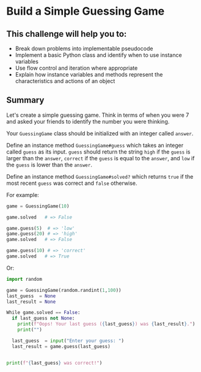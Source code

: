 
# Build a Simple Guessing Game

## This challenge will help you to:
- Break down problems into implementable pseudocode
- Implement a basic Python class and identify when to use instance variables
- Use flow control and iteration where appropriate
- Explain how instance variables and methods represent the characteristics and actions of an object

## Summary

Let's create a simple guessing game. Think in terms of when you were 7 and asked your friends to identify the number you were thinking.

Your `GuessingGame` class should be initialized with an integer called `answer`.

Define an instance method `GuessingGame#guess` which takes an integer called `guess` as its input. `guess` should return the string `high` if the `guess` is larger than the `answer`, `correct` if the `guess` is equal to the `answer`, and `low` if the `guess` is lower than the `answer`.

Define an instance method `GuessingGame#solved?` which returns `true` if the most recent `guess` was correct and `false` otherwise.

For example:

```python
game = GuessingGame(10)

game.solved   # => False

game.guess(5)  # => 'low'
game.guess(20) # => 'high'
game.solved   # => False

game.guess(10) # => 'correct'
game.solved   # => True
```

Or:

```python
import random

game = GuessingGame(random.randint(1,100))
last_guess  = None
last_result = None

While game.solved == False:
  if last_guess not None: 
    print(f"Oops! Your last guess ({last_guess}) was {last_result}.")
    print("")

  last_guess  = input("Enter your guess: ")
  last_result = game.guess(last_guess)


print(f"{last_guess} was correct!")
```

